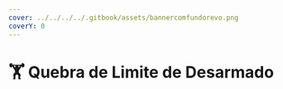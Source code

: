 ```yaml
---
cover: ../../../../.gitbook/assets/bannercomfundorevo.png
coverY: 0
---
```


# 🏋️ Quebra de Limite de Desarmado

